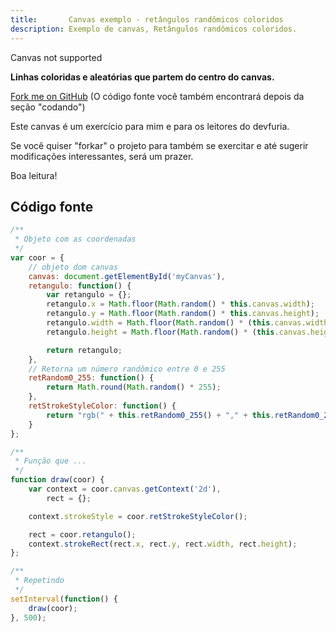 ```yaml
---
title:       Canvas exemplo - retângulos randômicos coloridos
description: Exemplo de canvas, Retângulos randômicos coloridos. 
---
```


<canvas id='myCanvas' height='150'>Canvas not supported</canvas>

<script>
    /**
     * Objeto com as coordenadas
     */
    var coor = {
        // objeto dom canvas
        canvas: document.getElementById('myCanvas'),
        retangulo: function() {
            var retangulo = {};
            retangulo.x = Math.floor(Math.random() * this.canvas.width);
            retangulo.y = Math.floor(Math.random() * this.canvas.height);
            retangulo.width = Math.floor(Math.random() * (this.canvas.width - retangulo.x));
            retangulo.height = Math.floor(Math.random() * (this.canvas.height - retangulo.y));

            return retangulo;
        },
        // Retorna um número randômico entre 0 e 255
        retRandom0_255: function() {
            return Math.round(Math.random() * 255);
        },
        retStrokeStyleColor: function() {
            return "rgb(" + this.retRandom0_255() + "," + this.retRandom0_255() + "," + this.retRandom0_255() + ")";
        }
    };

    /**
     * Função que ...
     */
    function draw(coor) {
        var context = coor.canvas.getContext('2d'),
            rect = {};

        context.strokeStyle = coor.retStrokeStyleColor();

        rect = coor.retangulo();
        context.strokeRect(rect.x, rect.y, rect.width, rect.height);
    };

    /**
     * Repetindo
     */
    setInterval(function() {
        draw(coor);
    }, 500);
</script>


__Linhas coloridas e aleatórias que partem do centro do canvas.__

[Fork me on GitHub](https://github.com/devfuria/canvas-exemplos/tree/master/linhas-rando-coloridas "link-externo") (O código fonte você também encontrará depois da seção "codando")

Este canvas é um exercício para mim e para os leitores do devfuria.

Se você quiser "forkar" o projeto para também se exercitar e até sugerir modificações interessantes, será um prazer.

Boa leitura!



Código fonte
---

```javascript
/**
 * Objeto com as coordenadas
 */
var coor = {
    // objeto dom canvas
    canvas: document.getElementById('myCanvas'),
    retangulo: function() {
        var retangulo = {};
        retangulo.x = Math.floor(Math.random() * this.canvas.width);
        retangulo.y = Math.floor(Math.random() * this.canvas.height);
        retangulo.width = Math.floor(Math.random() * (this.canvas.width - retangulo.x));
        retangulo.height = Math.floor(Math.random() * (this.canvas.height - retangulo.y));

        return retangulo;
    },
    // Retorna um número randômico entre 0 e 255
    retRandom0_255: function() {
        return Math.round(Math.random() * 255);
    },
    retStrokeStyleColor: function() {
        return "rgb(" + this.retRandom0_255() + "," + this.retRandom0_255() + "," + this.retRandom0_255() + ")";
    }
};

/**
 * Função que ...
 */
function draw(coor) {
    var context = coor.canvas.getContext('2d'),
        rect = {};

    context.strokeStyle = coor.retStrokeStyleColor();

    rect = coor.retangulo();
    context.strokeRect(rect.x, rect.y, rect.width, rect.height);
};

/**
 * Repetindo
 */
setInterval(function() {
    draw(coor);
}, 500);
```